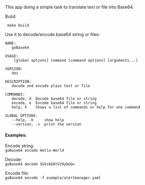 This app doing a simple task to translate text or file into Base64.

Build:<br>

``` make build```

Use it to decode/encode base64 string or files:

```
NAME:
   goBase64

USAGE:
    [global options] command [command options] [arguments...]

VERSION:
   dev

DESCRIPTION:
   decode and encode plain text or file

COMMANDS:
   decode, d  Decode base64 file or string
   encode, e  Encode base64 file or string
   help, h    Shows a list of commands or help for one command

GLOBAL OPTIONS:
   --help, -h     show help
   --version, -v  print the version

```

#### Examples:

Encode string:<br>
```goBase64 encode Hello-World```

Decode:<br>
```goBase64 decode SGVsbG8tV29ybGQ=```

Encode file:<br>
```goBase64 encode -f example/alertmanager.yaml```


